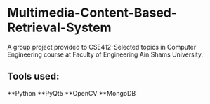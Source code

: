 # Multimedia-Content-Based-Retrieval-System
A group project provided to CSE412-Selected topics in Computer Engineering course at Faculty of Engineering Ain Shams University.

## Tools used:
**Python
**PyQt5
**OpenCV
**MongoDB 
